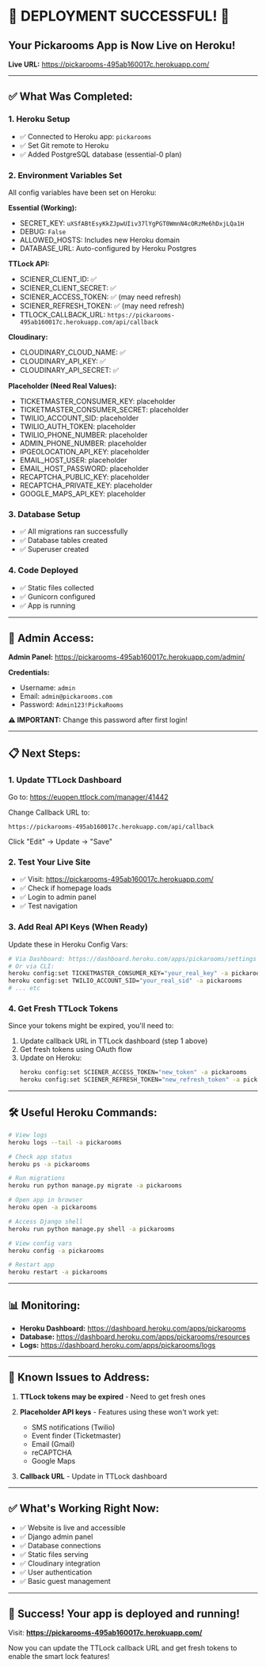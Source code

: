 # 🎉 DEPLOYMENT SUCCESSFUL! 🎉

## Your Pickarooms App is Now Live on Heroku!

**Live URL:** https://pickarooms-495ab160017c.herokuapp.com/

---

## ✅ What Was Completed:

### 1. **Heroku Setup**
- ✅ Connected to Heroku app: `pickarooms`
- ✅ Set Git remote to Heroku
- ✅ Added PostgreSQL database (essential-0 plan)

### 2. **Environment Variables Set**
All config variables have been set on Heroku:

**Essential (Working):**
- SECRET_KEY: `uXSfABtEsyKkZJpwUIiv37lYgPGT0WmnN4cORzMe6hDxjLQa1H`
- DEBUG: `False`
- ALLOWED_HOSTS: Includes new Heroku domain
- DATABASE_URL: Auto-configured by Heroku Postgres

**TTLock API:**
- SCIENER_CLIENT_ID: ✅
- SCIENER_CLIENT_SECRET: ✅
- SCIENER_ACCESS_TOKEN: ✅ (may need refresh)
- SCIENER_REFRESH_TOKEN: ✅ (may need refresh)
- TTLOCK_CALLBACK_URL: `https://pickarooms-495ab160017c.herokuapp.com/api/callback`

**Cloudinary:**
- CLOUDINARY_CLOUD_NAME: ✅
- CLOUDINARY_API_KEY: ✅
- CLOUDINARY_API_SECRET: ✅

**Placeholder (Need Real Values):**
- TICKETMASTER_CONSUMER_KEY: placeholder
- TICKETMASTER_CONSUMER_SECRET: placeholder
- TWILIO_ACCOUNT_SID: placeholder
- TWILIO_AUTH_TOKEN: placeholder
- TWILIO_PHONE_NUMBER: placeholder
- ADMIN_PHONE_NUMBER: placeholder
- IPGEOLOCATION_API_KEY: placeholder
- EMAIL_HOST_USER: placeholder
- EMAIL_HOST_PASSWORD: placeholder
- RECAPTCHA_PUBLIC_KEY: placeholder
- RECAPTCHA_PRIVATE_KEY: placeholder
- GOOGLE_MAPS_API_KEY: placeholder

### 3. **Database Setup**
- ✅ All migrations ran successfully
- ✅ Database tables created
- ✅ Superuser created

### 4. **Code Deployed**
- ✅ Static files collected
- ✅ Gunicorn configured
- ✅ App is running

---

## 🔑 Admin Access:

**Admin Panel:** https://pickarooms-495ab160017c.herokuapp.com/admin/

**Credentials:**
- Username: `admin`
- Email: `admin@pickarooms.com`
- Password: `Admin123!PickaRooms`

**⚠️ IMPORTANT:** Change this password after first login!

---

## 📋 Next Steps:

### 1. **Update TTLock Dashboard**
Go to: https://euopen.ttlock.com/manager/41442

Change Callback URL to:
```
https://pickarooms-495ab160017c.herokuapp.com/api/callback
```

Click "Edit" → Update → "Save"

### 2. **Test Your Live Site**
- ✅ Visit: https://pickarooms-495ab160017c.herokuapp.com/
- ✅ Check if homepage loads
- ✅ Login to admin panel
- ✅ Test navigation

### 3. **Add Real API Keys** (When Ready)
Update these in Heroku Config Vars:
```bash
# Via Dashboard: https://dashboard.heroku.com/apps/pickarooms/settings
# Or via CLI:
heroku config:set TICKETMASTER_CONSUMER_KEY="your_real_key" -a pickarooms
heroku config:set TWILIO_ACCOUNT_SID="your_real_sid" -a pickarooms
# ... etc
```

### 4. **Get Fresh TTLock Tokens**
Since your tokens might be expired, you'll need to:
1. Update callback URL in TTLock dashboard (step 1 above)
2. Get fresh tokens using OAuth flow
3. Update on Heroku:
   ```bash
   heroku config:set SCIENER_ACCESS_TOKEN="new_token" -a pickarooms
   heroku config:set SCIENER_REFRESH_TOKEN="new_refresh_token" -a pickarooms
   ```

---

## 🛠️ Useful Heroku Commands:

```bash
# View logs
heroku logs --tail -a pickarooms

# Check app status
heroku ps -a pickarooms

# Run migrations
heroku run python manage.py migrate -a pickarooms

# Open app in browser
heroku open -a pickarooms

# Access Django shell
heroku run python manage.py shell -a pickarooms

# View config vars
heroku config -a pickarooms

# Restart app
heroku restart -a pickarooms
```

---

## 📊 Monitoring:

- **Heroku Dashboard:** https://dashboard.heroku.com/apps/pickarooms
- **Database:** https://dashboard.heroku.com/apps/pickarooms/resources
- **Logs:** https://dashboard.heroku.com/apps/pickarooms/logs

---

## 🚨 Known Issues to Address:

1. **TTLock tokens may be expired** - Need to get fresh ones
2. **Placeholder API keys** - Features using these won't work yet:
   - SMS notifications (Twilio)
   - Event finder (Ticketmaster)
   - Email (Gmail)
   - reCAPTCHA
   - Google Maps

3. **Callback URL** - Update in TTLock dashboard

---

## ✅ What's Working Right Now:

- ✅ Website is live and accessible
- ✅ Django admin panel
- ✅ Database connections
- ✅ Static files serving
- ✅ Cloudinary integration
- ✅ User authentication
- ✅ Basic guest management

---

## 🎯 Success! Your app is deployed and running!

Visit: **https://pickarooms-495ab160017c.herokuapp.com/**

Now you can update the TTLock callback URL and get fresh tokens to enable the smart lock features!

